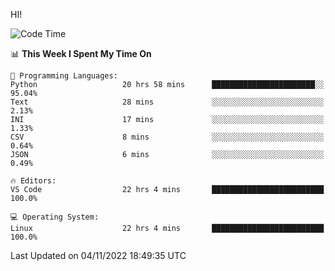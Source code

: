 HI! 
<!--START_SECTION:waka-->
![Code Time](http://img.shields.io/badge/Code%20Time-176%20hrs%2057%20mins-blue)

📊 **This Week I Spent My Time On** 

```text
💬 Programming Languages: 
Python                   20 hrs 58 mins      ███████████████████████░░   95.04% 
Text                     28 mins             ░░░░░░░░░░░░░░░░░░░░░░░░░   2.13% 
INI                      17 mins             ░░░░░░░░░░░░░░░░░░░░░░░░░   1.33% 
CSV                      8 mins              ░░░░░░░░░░░░░░░░░░░░░░░░░   0.64% 
JSON                     6 mins              ░░░░░░░░░░░░░░░░░░░░░░░░░   0.49%

🔥 Editors: 
VS Code                  22 hrs 4 mins       █████████████████████████   100.0%

💻 Operating System: 
Linux                    22 hrs 4 mins       █████████████████████████   100.0%

```


 Last Updated on 04/11/2022 18:49:35 UTC
<!--END_SECTION:waka-->
